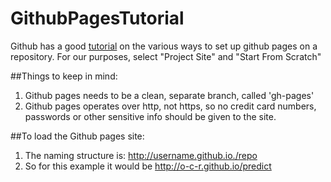 # GithubPagesTutorial

Github has a good [tutorial](https://pages.github.com/) on the various ways to set up github pages on a repository. 
For our purposes, select "Project Site" and "Start From Scratch"

##Things to keep in mind:
1. Github pages needs to be a clean, separate branch, called 'gh-pages'
2. Github pages operates over http, not https, so no credit card numbers, passwords or other sensitive info should be given to the site.

##To load the Github pages site:
1. The naming structure is: http://username.github.io./repo
2. So for this example it would be http://o-c-r.github.io/predict
